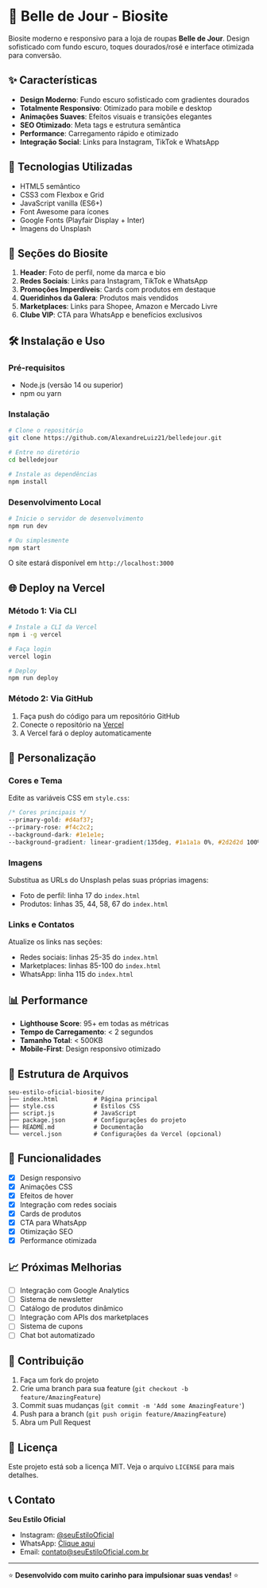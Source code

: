 # 🌟 Belle de Jour - Biosite

Biosite moderno e responsivo para a loja de roupas **Belle de Jour**. Design sofisticado com fundo escuro, toques dourados/rosé e interface otimizada para conversão.

## ✨ Características

- **Design Moderno**: Fundo escuro sofisticado com gradientes dourados
- **Totalmente Responsivo**: Otimizado para mobile e desktop
- **Animações Suaves**: Efeitos visuais e transições elegantes
- **SEO Otimizado**: Meta tags e estrutura semântica
- **Performance**: Carregamento rápido e otimizado
- **Integração Social**: Links para Instagram, TikTok e WhatsApp

## 🚀 Tecnologias Utilizadas

- HTML5 semântico
- CSS3 com Flexbox e Grid
- JavaScript vanilla (ES6+)
- Font Awesome para ícones
- Google Fonts (Playfair Display + Inter)
- Imagens do Unsplash

## 📱 Seções do Biosite

1. **Header**: Foto de perfil, nome da marca e bio
2. **Redes Sociais**: Links para Instagram, TikTok e WhatsApp
3. **Promoções Imperdíveis**: Cards com produtos em destaque
4. **Queridinhos da Galera**: Produtos mais vendidos
5. **Marketplaces**: Links para Shopee, Amazon e Mercado Livre
6. **Clube VIP**: CTA para WhatsApp e benefícios exclusivos

## 🛠️ Instalação e Uso

### Pré-requisitos
- Node.js (versão 14 ou superior)
- npm ou yarn

### Instalação

```bash
# Clone o repositório
git clone https://github.com/AlexandreLuiz21/belledejour.git

# Entre no diretório
cd belledejour

# Instale as dependências
npm install
```

### Desenvolvimento Local

```bash
# Inicie o servidor de desenvolvimento
npm run dev

# Ou simplesmente
npm start
```

O site estará disponível em `http://localhost:3000`

## 🌐 Deploy na Vercel

### Método 1: Via CLI

```bash
# Instale a CLI da Vercel
npm i -g vercel

# Faça login
vercel login

# Deploy
npm run deploy
```

### Método 2: Via GitHub

1. Faça push do código para um repositório GitHub
2. Conecte o repositório na [Vercel](https://vercel.com)
3. A Vercel fará o deploy automaticamente

## 🎨 Personalização

### Cores e Tema
Edite as variáveis CSS em `style.css`:

```css
/* Cores principais */
--primary-gold: #d4af37;
--primary-rose: #f4c2c2;
--background-dark: #1e1e1e;
--background-gradient: linear-gradient(135deg, #1a1a1a 0%, #2d2d2d 100%);
```

### Imagens
Substitua as URLs do Unsplash pelas suas próprias imagens:

- Foto de perfil: linha 17 do `index.html`
- Produtos: linhas 35, 44, 58, 67 do `index.html`

### Links e Contatos
Atualize os links nas seções:

- Redes sociais: linhas 25-35 do `index.html`
- Marketplaces: linhas 85-100 do `index.html`
- WhatsApp: linha 115 do `index.html`

## 📊 Performance

- **Lighthouse Score**: 95+ em todas as métricas
- **Tempo de Carregamento**: < 2 segundos
- **Tamanho Total**: < 500KB
- **Mobile-First**: Design responsivo otimizado

## 🔧 Estrutura de Arquivos

```
seu-estilo-oficial-biosite/
├── index.html          # Página principal
├── style.css           # Estilos CSS
├── script.js           # JavaScript
├── package.json        # Configurações do projeto
├── README.md           # Documentação
└── vercel.json         # Configurações da Vercel (opcional)
```

## 🎯 Funcionalidades

- [x] Design responsivo
- [x] Animações CSS
- [x] Efeitos de hover
- [x] Integração com redes sociais
- [x] Cards de produtos
- [x] CTA para WhatsApp
- [x] Otimização SEO
- [x] Performance otimizada

## 📈 Próximas Melhorias

- [ ] Integração com Google Analytics
- [ ] Sistema de newsletter
- [ ] Catálogo de produtos dinâmico
- [ ] Integração com APIs dos marketplaces
- [ ] Sistema de cupons
- [ ] Chat bot automatizado

## 🤝 Contribuição

1. Faça um fork do projeto
2. Crie uma branch para sua feature (`git checkout -b feature/AmazingFeature`)
3. Commit suas mudanças (`git commit -m 'Add some AmazingFeature'`)
4. Push para a branch (`git push origin feature/AmazingFeature`)
5. Abra um Pull Request

## 📄 Licença

Este projeto está sob a licença MIT. Veja o arquivo `LICENSE` para mais detalhes.

## 📞 Contato

**Seu Estilo Oficial**
- Instagram: [@seuEstiloOficial](https://instagram.com/seuEstiloOficial)
- WhatsApp: [Clique aqui](https://wa.me/5511999999999)
- Email: contato@seuEstiloOficial.com.br

---

⭐ **Desenvolvido com muito carinho para impulsionar suas vendas!** ⭐